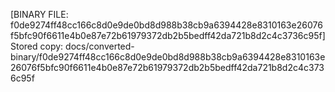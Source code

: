 [BINARY FILE: f0de9274ff48cc166c8d0e9de0bd8d988b38cb9a6394428e8310163e26076f5bfc90f6611e4b0e87e72b61979372db2b5bedff42da721b8d2c4c3736c95f]
Stored copy: docs/converted-binary/f0de9274ff48cc166c8d0e9de0bd8d988b38cb9a6394428e8310163e26076f5bfc90f6611e4b0e87e72b61979372db2b5bedff42da721b8d2c4c3736c95f
